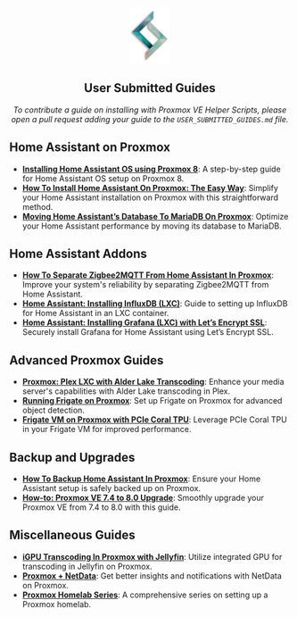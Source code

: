 <div align="center">
  <a href="#">
    <img src="https://raw.githubusercontent.com/tnware/Proxmox/main/misc/images/logo.png" height="100px" />
  </a>
</div>
<h2 align="center">User Submitted Guides</h2>

<p align="center">
  <i>To contribute a guide on installing with Proxmox VE Helper Scripts, please open a pull request adding your guide to the <code>USER_SUBMITTED_GUIDES.md</code> file.</i>
</p>

## Home Assistant on Proxmox

- [**Installing Home Assistant OS using Proxmox 8**](https://community.home-assistant.io/t/installing-home-assistant-os-using-proxmox-8/201835): A step-by-step guide for Home Assistant OS setup on Proxmox 8.
- [**How To Install Home Assistant On Proxmox: The Easy Way**](https://smarthomescene.com/guides/how-to-install-home-assistant-on-proxmox-the-easy-way/): Simplify your Home Assistant installation on Proxmox with this straightforward method.
- [**Moving Home Assistant’s Database To MariaDB On Proxmox**](https://smarthomescene.com/guides/moving-home-assistants-database-to-mariadb-on-proxmox/): Optimize your Home Assistant performance by moving its database to MariaDB.

## Home Assistant Addons

- [**How To Separate Zigbee2MQTT From Home Assistant In Proxmox**](https://smarthomescene.com/guides/how-to-separate-zigbee2mqtt-from-home-assistant-in-proxmox/): Improve your system's reliability by separating Zigbee2MQTT from Home Assistant.
- [**Home Assistant: Installing InfluxDB (LXC)**](https://www.derekseaman.com/2023/04/home-assistant-installing-influxdb-lxc.html): Guide to setting up InfluxDB for Home Assistant in an LXC container.
- [**Home Assistant: Installing Grafana (LXC) with Let’s Encrypt SSL**](https://www.derekseaman.com/2023/04/home-assistant-installing-grafana-lxc.html): Securely install Grafana for Home Assistant using Let’s Encrypt SSL.

## Advanced Proxmox Guides

- [**Proxmox: Plex LXC with Alder Lake Transcoding**](https://www.derekseaman.com/2023/04/proxmox-plex-lxc-with-alder-lake-transcoding.html): Enhance your media server's capabilities with Alder Lake transcoding in Plex.
- [**Running Frigate on Proxmox**](https://www.homeautomationguy.io/blog/running-frigate-on-proxmox): Set up Frigate on Proxmox for advanced object detection.
- [**Frigate VM on Proxmox with PCIe Coral TPU**](https://www.derekseaman.com/2023/06/home-assistant-frigate-vm-on-proxmox-with-pcie-coral-tpu.html): Leverage PCIe Coral TPU in your Frigate VM for improved performance.

## Backup and Upgrades

- [**How To Backup Home Assistant In Proxmox**](https://smarthomescene.com/guides/how-to-backup-home-assistant-in-proxmox/): Ensure your Home Assistant setup is safely backed up on Proxmox.
- [**How-to: Proxmox VE 7.4 to 8.0 Upgrade**](https://www.derekseaman.com/2023/06/how-to-proxmox-7-4-to-8-0-upgrade.html): Smoothly upgrade your Proxmox VE from 7.4 to 8.0 with this guide.

## Miscellaneous Guides

- [**iGPU Transcoding In Proxmox with Jellyfin**](https://www.youtube.com/watch?v=XAa_qpNmzZs): Utilize integrated GPU for transcoding in Jellyfin on Proxmox.
- [**Proxmox + NetData**](https://dbt3ch.com/books/proxmox-netdata-for-better-insights-and-notifications/page/proxmox-netdata-for-better-insights-and-notifications): Get better insights and notifications with NetData on Proxmox.
- [**Proxmox Homelab Series**](https://blog.kye.dev/proxmox-series): A comprehensive series on setting up a Proxmox homelab.
